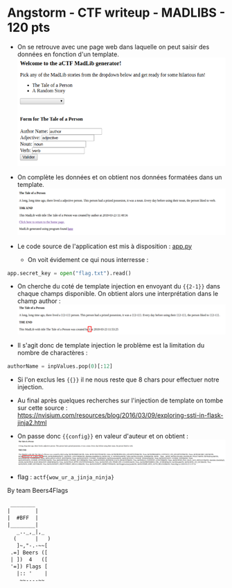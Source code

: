 # Angstorm - CTF writeup - MADLIBS - 120 pts

- On se retrouve avec une page web dans laquelle on peut saisir des données en fonction d'un template.
![img/screen1.png](img/screen1.png)

- On complète les données et on obtient nos données formatées dans un template.
![img/screen2.png](img/screen2.png)

- Le code source de l'application est mis à disposition : [app.py](src/app.py)
  - On voit évidement ce qui nous interresse :
```python
app.secret_key = open("flag.txt").read()
```

- On cherche du coté de template injection en envoyant du `{{2-1}}` dans chaque champs disponible. On obtient alors une interprétation dans le champ author :
![img/screen3.png](img/screen3.png)

- Il s'agit donc de template injection le problème est la limitation du nombre de charactères :
```python
authorName = inpValues.pop(0)[:12]
```

- Si l'on exclus les `{{}}` il ne nous reste que 8 chars pour effectuer notre injection.
- Au final après quelques recherches sur l'injection de template on tombe sur cette source : https://nvisium.com/resources/blog/2016/03/09/exploring-ssti-in-flask-jinja2.html

- On passe donc `{{config}}` en valeur d'auteur et on obtient :
![img/screen4.png](img/screen4.png)

- flag : `actf{wow_ur_a_jinja_ninja}`

By team Beers4Flags

```
 ________
|        |
|  #BFF  |
|________|
   _.._,_|,_
  (      |   )
   ]~,"-.-~~[
 .=] Beers ([
 | ])  4   ([
 '=]) Flags [
   |:: '    |
    ~~----~~
```
